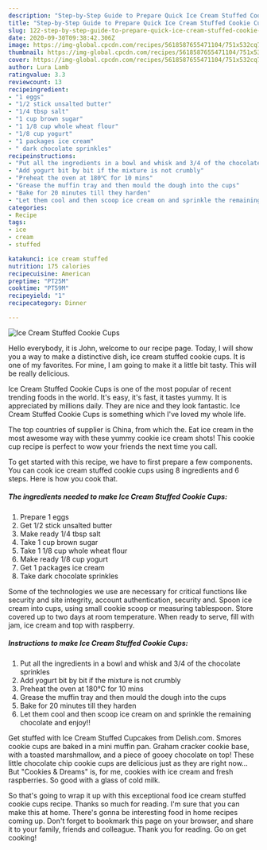 ```yaml
---
description: "Step-by-Step Guide to Prepare Quick Ice Cream Stuffed Cookie Cups"
title: "Step-by-Step Guide to Prepare Quick Ice Cream Stuffed Cookie Cups"
slug: 122-step-by-step-guide-to-prepare-quick-ice-cream-stuffed-cookie-cups
date: 2020-09-30T09:38:42.306Z
image: https://img-global.cpcdn.com/recipes/5618587655471104/751x532cq70/ice-cream-stuffed-cookie-cups-recipe-main-photo.jpg
thumbnail: https://img-global.cpcdn.com/recipes/5618587655471104/751x532cq70/ice-cream-stuffed-cookie-cups-recipe-main-photo.jpg
cover: https://img-global.cpcdn.com/recipes/5618587655471104/751x532cq70/ice-cream-stuffed-cookie-cups-recipe-main-photo.jpg
author: Lura Lamb
ratingvalue: 3.3
reviewcount: 13
recipeingredient:
- "1 eggs"
- "1/2 stick unsalted butter"
- "1/4 tbsp salt"
- "1 cup brown sugar"
- "1 1/8 cup whole wheat flour"
- "1/8 cup yogurt"
- "1 packages ice cream"
- " dark chocolate sprinkles"
recipeinstructions:
- "Put all the ingredients in a bowl and whisk and 3/4 of the chocolate sprinkles"
- "Add yogurt bit by bit if the mixture is not crumbly"
- "Preheat the oven at 180℃ for 10 mins"
- "Grease the muffin tray and then mould the dough into the cups"
- "Bake for 20 minutes till they harden"
- "Let them cool and then scoop ice cream on and sprinkle the remaining chocolate and enjoy!!"
categories:
- Recipe
tags:
- ice
- cream
- stuffed

katakunci: ice cream stuffed 
nutrition: 175 calories
recipecuisine: American
preptime: "PT25M"
cooktime: "PT59M"
recipeyield: "1"
recipecategory: Dinner

---
```



![Ice Cream Stuffed Cookie Cups](https://img-global.cpcdn.com/recipes/5618587655471104/751x532cq70/ice-cream-stuffed-cookie-cups-recipe-main-photo.jpg)

Hello everybody, it is John, welcome to our recipe page. Today, I will show you a way to make a distinctive dish, ice cream stuffed cookie cups. It is one of my favorites. For mine, I am going to make it a little bit tasty. This will be really delicious.

Ice Cream Stuffed Cookie Cups is one of the most popular of recent trending foods in the world. It's easy, it's fast, it tastes yummy. It is appreciated by millions daily. They are nice and they look fantastic. Ice Cream Stuffed Cookie Cups is something which I've loved my whole life.

The top countries of supplier is China, from which the. Eat ice cream in the most awesome way with these yummy cookie ice cream shots! This cookie cup recipe is perfect to wow your friends the next time you call.


To get started with this recipe, we have to first prepare a few components. You can cook ice cream stuffed cookie cups using 8 ingredients and 6 steps. Here is how you cook that.

##### The ingredients needed to make Ice Cream Stuffed Cookie Cups:

1. Prepare 1 eggs
1. Get 1/2 stick unsalted butter
1. Make ready 1/4 tbsp salt
1. Take 1 cup brown sugar
1. Take 1 1/8 cup whole wheat flour
1. Make ready 1/8 cup yogurt
1. Get 1 packages ice cream
1. Take  dark chocolate sprinkles


Some of the technologies we use are necessary for critical functions like security and site integrity, account authentication, security and. Spoon ice cream into cups, using small cookie scoop or measuring tablespoon. Store covered up to two days at room temperature. When ready to serve, fill with jam, ice cream and top with raspberry. 

##### Instructions to make Ice Cream Stuffed Cookie Cups:

1. Put all the ingredients in a bowl and whisk and 3/4 of the chocolate sprinkles
1. Add yogurt bit by bit if the mixture is not crumbly
1. Preheat the oven at 180℃ for 10 mins
1. Grease the muffin tray and then mould the dough into the cups
1. Bake for 20 minutes till they harden
1. Let them cool and then scoop ice cream on and sprinkle the remaining chocolate and enjoy!!


Get stuffed with Ice Cream Stuffed Cupcakes from Delish.com. Smores cookie cups are baked in a mini muffin pan. Graham cracker cookie base, with a toasted marshmallow, and a piece of gooey chocolate on top! These little chocolate chip cookie cups are delicious just as they are right now… But &#34;Cookies &amp; Dreams&#34; is, for me, cookies with ice cream and fresh raspberries. So good with a glass of cold milk. 

So that's going to wrap it up with this exceptional food ice cream stuffed cookie cups recipe. Thanks so much for reading. I'm sure that you can make this at home. There's gonna be interesting food in home recipes coming up. Don't forget to bookmark this page on your browser, and share it to your family, friends and colleague. Thank you for reading. Go on get cooking!
